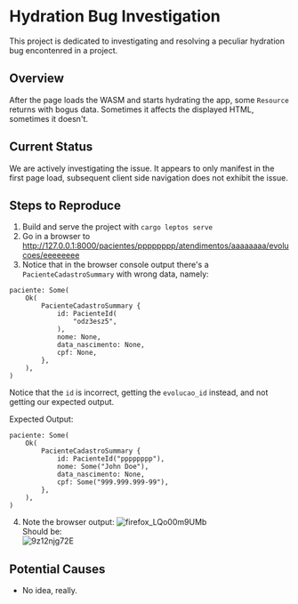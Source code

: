 # Hydration Bug Investigation

This project is dedicated to investigating and resolving a peculiar hydration bug encontenred in a project.

## Overview

After the page loads the WASM and starts hydrating the app, some `Resource` returns with bogus data.
Sometimes it affects the displayed HTML, sometimes it doesn't.

## Current Status

We are actively investigating the issue. It appears to only manifest in the first page load, subsequent client side navigation does not exhibit the issue.

## Steps to Reproduce

1. Build and serve the project with `cargo leptos serve`
2. Go in a browser to http://127.0.0.1:8000/pacientes/pppppppp/atendimentos/aaaaaaaa/evolucoes/eeeeeeee
3. Notice that in the browser console output there's a `PacienteCadastroSummary` with wrong data, namely:

```
paciente: Some(
    Ok(
        PacienteCadastroSummary {
            id: PacienteId(
                "odz3esz5",
            ),
            nome: None,
            data_nascimento: None,
            cpf: None,
        },
    ),
)
```

Notice that the `id` is incorrect, getting the `evolucao_id` instead, and not getting our expected output.

Expected Output:

```
paciente: Some(
    Ok(
        PacienteCadastroSummary {
            id: PacienteId("pppppppp"),
            nome: Some("John Doe"),
            data_nascimento: None,
            cpf: Some("999.999.999-99"),
        },
    ),
)
```

4. Note the browser output:
   ![firefox_LQo00m9UMb](https://github.com/user-attachments/assets/bcb734ad-96a3-43a6-902a-ba1132ac8602) <br />
   Should be: <br />
   ![9z12njg72E](https://github.com/user-attachments/assets/8d636ba3-f5b7-4d82-8a01-e399f09b2c78)

## Potential Causes

- No idea, really.
